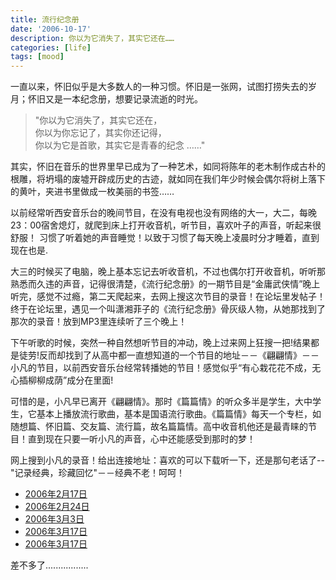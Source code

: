 ```yaml
---
title: 流行纪念册
date: '2006-10-17'
description: 你以为它消失了，其实它还在……
categories: [life]
tags: [mood]
---
```


一直以来，怀旧似乎是大多数人的一种习惯。怀旧是一张网，试图打捞失去的岁月；怀旧又是一本纪念册，想要记录流逝的时光。

> "你以为它消失了，其实它还在，   
> 你以为你忘记了，其实你还记得，    
> 你以为它是首歌，其实它是青春的纪念 ……"    

其实，怀旧在音乐的世界里早已成为了一种艺术，如同将陈年的老木制作成古朴的根雕，将坍塌的废墟开辟成历史的古迹，就如同在我们年少时候会偶尔将树上落下的黄叶，夹进书里做成一枚美丽的书签……    

以前经常听西安音乐台的晚间节目，在没有电视也没有网络的大一，大二，每晚23：00宿舍熄灯，就爬到床上打开收音机，听节目，喜欢叶子的声音，听起来很舒服！ 习惯了听着她的声音睡觉！以致于习惯了每天晚上凌晨时分才睡着，直到现在也是.    

大三的时候买了电脑，晚上基本忘记去听收音机，不过也偶尔打开收音机，听听那熟悉而久违的声音，记得很清楚，《流行纪念册》的一期节目是“金庸武侠情”晚上听完，感觉不过瘾，第二天爬起来，去网上搜这次节目的录音！在论坛里发帖子！终于在论坛里，遇见一个叫潇湘菲子的《流行纪念册》骨灰级人物，从她那找到了那次的录音！放到MP3里连续听了三个晚上！     

下午听歌的时候，突然一种自然想听节目的冲动，晚上过来网上狂搜一把!结果都是徒劳!反而却找到了从高中都一直想知道的一个节目的地址－－《翩翩情》－－小凡的节目，以前西安音乐台经常转播她的节目！感觉似乎“有心栽花花不成，无心插柳柳成荫”成分在里面!     

可惜的是，小凡早已离开《翩翩情》。那时《篇篇情》的听众多半是学生，大中学生，它基本上播放流行歌曲，基本是国语流行歌曲。《篇篇情》每天一个专栏，如随想篇、怀旧篇、交友篇、流行篇，故名篇篇情。高中收音机他还是最青睐的节目！直到现在只要一听小凡的声音，心中还能感受到那时的梦！    

网上搜到小凡的录音！给出连接地址：喜欢的可以下载听一下，还是那句老话了--"记录经典，珍藏回忆"－－经典不老！呵呵！    

* [2006年2月17日](http://www.zijiaren.cn/putong/pro/200601275.mp3)
* [2006年2月24日](http://www.zijiaren.cn/putong/pro/20060217.mp3)
* [2006年3月3日](http://www.zijiaren.cn/putong/pro/20060224.mp3)
* [2006年3月17日](http://www.zijiaren.cn/putong/pro/20060303.mp3)
* [2006年3月17日](http://www.zijiaren.cn/putong/pro/20060317.mp3)

差不多了.................   

